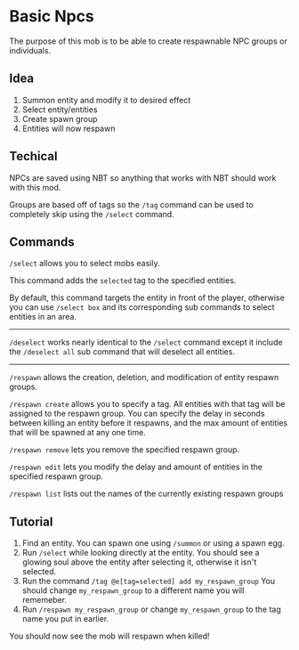 # Basic Npcs
The purpose of this mob is to be able to create respawnable NPC groups or individuals.

## Idea
1. Summon entity and modify it to desired effect
2. Select entity/entities
3. Create spawn group
4. Entities will now respawn

## Techical
NPCs are saved using NBT so anything that works with NBT should work with this mod.

Groups are based off of tags so the `/tag` command can be used to completely skip using the `/select` command.

## Commands
`/select` allows you to select mobs easily.

This command adds the `selected` tag to the specified entities.

By default, this command targets the entity in front of the player, otherwise you can use `/select box` and its corresponding sub commands to select entities in an area.

---

`/deselect` works nearly identical to the `/select` command except it include the `/deselect all` sub command that will deselect all entities.

---

`/respawn` allows the creation, deletion, and modification of entity respawn groups.

`/respawn create` allows you to specify a tag. All entities with that tag will be assigned to the respawn group. You can specify the delay in seconds between killing an entity before it respawns, and the max amount of entities that will be spawned at any one time.

`/respawn remove` lets you remove the specified respawn group.

`/respawn edit` lets you modify the delay and amount of entities in the specified respawn group.

`/respawn list` lists out the names of the currently existing respawn groups

## Tutorial
1. Find an entity. You can spawn one using `/summon` or using a spawn egg.
2. Run `/select` while looking directly at the entity. You should see a glowing soul above the entity after selecting it, otherwise it isn't selected.
3. Run the command `/tag @e[tag=selected] add my_respawn_group` You should change `my_respawn_group` to a different name you will rememeber.
4. Run `/respawn my_respawn_group` or change `my_respawn_group` to the tag name you put in earlier.

You should now see the mob will respawn when killed!